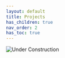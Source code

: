 ```yaml
---
layout: default
title: Projects
has_children: true
nav_order: 2
has_toc: true
---
```

![Under Construction](../under_construction.gif)